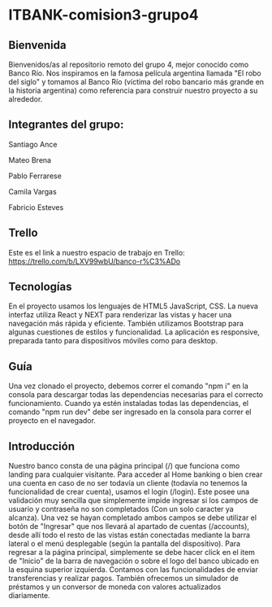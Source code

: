 # ITBANK-comision3-grupo4

## Bienvenida
Bienvenidos/as al repositorio remoto del grupo 4, mejor conocido como Banco Río. Nos inspiramos en la famosa película argentina llamada "El robo del siglo" y tomamos al Banco Río (víctima del robo bancario más grande en la historia argentina) como referencia para construir nuestro proyecto a su alrededor.

## Integrantes del grupo: 
Santiago Ance

Mateo Brena

Pablo Ferrarese

Camila Vargas

Fabricio Esteves

## Trello
Este es el link a nuestro espacio de trabajo en Trello: https://trello.com/b/LXV99wbU/banco-r%C3%ADo

## Tecnologías
En el proyecto usamos los lenguajes de HTML5 JavaScript, CSS. La nueva interfaz utiliza React y NEXT para renderizar las vistas y hacer una navegación más rápida y eficiente. También utilizamos Bootstrap para algunas cuestiones de estilos y funcionalidad. La aplicación es responsive, preparada tanto para dispositivos móviles como para desktop.

## Guía
Una vez clonado el proyecto, debemos correr el comando "npm i" en la consola para descargar todas las dependencias necesarias para el correcto funcionamiento. Cuando ya estén instaladas todas las dependencias, el comando "npm run dev" debe ser ingresado en la consola para correr el proyecto en el navegador.

## Introducción
Nuestro banco consta de una página principal (/) que funciona como landing para cualquier visitante. Para acceder al Home banking o bien crear una cuenta en caso de no ser todavía un cliente (todavía no tenemos la funcionalidad de crear cuenta), usamos el login (/login). Este posee una validación muy sencilla que simplemente impide ingresar si los campos de usuario y contraseña no son completados (Con un solo caracter ya alcanza). Una vez se hayan completado ambos campos se debe utilizar el botón de "Ingresar" que nos llevará al apartado de cuentas (/accounts), desde allí todo el resto de las vistas están conectadas mediante la barra lateral o el menú desplegable (según la pantalla del dispositivo). Para regresar a la página principal, simplemente se debe hacer click en el item de "Inicio" de la barra de navegación o sobre el logo del banco ubicado en la esquina superior izquierda. Contamos con las funcionalidades de enviar transferencias y realizar pagos. También ofrecemos un simulador de préstamos y un conversor de moneda con valores actualizados diariamente.
